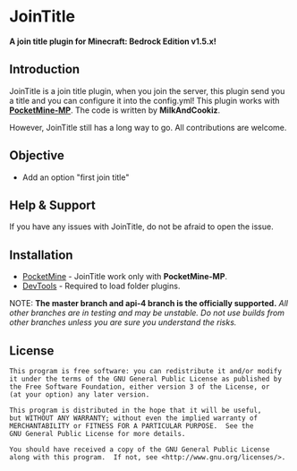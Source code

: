 JoinTitle
===================


__A join title plugin for Minecraft: Bedrock Edition v1.5.x!__


Introduction
-------------
JoinTitle is a join title plugin, when you join the server, this plugin send you a title and you can configure it into the config.yml! This plugin works with **[PocketMine-MP](https://github.com/pmmp/PocketMine-MP)**. The code is written by **MilkAndCookiz**.<br>



However, JoinTitle still has a long way to go. All contributions are welcome.

Objective
-------------

* Add an option "first join title"


Help & Support
-------------


If you have any issues with JoinTitle, do not be afraid to open the issue.

Installation
-------------
* [PocketMine](https://github.com/pmmp/PocketMine-MP/) - JoinTitle work only with **PocketMine-MP**.
* [DevTools](https://github.com/pmmp/DevTools) - Required to load folder plugins.


NOTE: **The master branch and api-4 branch is the officially supported.**
_All other branches are in testing and may be unstable. Do not use builds from other branches unless you are sure you understand the risks._

License
-------------
	This program is free software: you can redistribute it and/or modify
	it under the terms of the GNU General Public License as published by
	the Free Software Foundation, either version 3 of the License, or
	(at your option) any later version.

	This program is distributed in the hope that it will be useful,
	but WITHOUT ANY WARRANTY; without even the implied warranty of
	MERCHANTABILITY or FITNESS FOR A PARTICULAR PURPOSE.  See the
	GNU General Public License for more details.

	You should have received a copy of the GNU General Public License
	along with this program.  If not, see <http://www.gnu.org/licenses/>.
